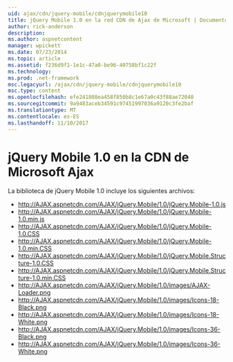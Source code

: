 ```yaml
---
uid: ajax/cdn/jquery-mobile/cdnjquerymobile10
title: jQuery Mobile 1.0 en la red CDN de Ajax de Microsoft | Documentos de Microsoft
author: rick-anderson
description: 
ms.author: aspnetcontent
manager: wpickett
ms.date: 07/23/2014
ms.topic: article
ms.assetid: f236d9f1-1e1c-47a0-be96-40758bf1c22f
ms.technology: 
ms.prod: .net-framework
msc.legacyurl: /ajax/cdn/jquery-mobile/cdnjquerymobile10
msc.type: content
ms.openlocfilehash: efe241808ea458f850b8c1e67a0c43f88ae72040
ms.sourcegitcommit: 9a9483aceb34591c97451997036a9120c3fe2baf
ms.translationtype: MT
ms.contentlocale: es-ES
ms.lasthandoff: 11/10/2017
---
```

<a name="jquery-mobile-10-on-the-microsoft-ajax-cdn"></a>jQuery Mobile 1.0 en la CDN de Microsoft Ajax
====================
La biblioteca de jQuery Mobile 1.0 incluye los siguientes archivos:

- http://AJAX.aspnetcdn.com/AJAX/jQuery.Mobile/1.0/jQuery.Mobile-1.0.js
- http://AJAX.aspnetcdn.com/AJAX/jQuery.Mobile/1.0/jQuery.Mobile-1.0.min.js
- http://AJAX.aspnetcdn.com/AJAX/jQuery.Mobile/1.0/jQuery.Mobile-1.0.CSS
- http://AJAX.aspnetcdn.com/AJAX/jQuery.Mobile/1.0/jQuery.Mobile-1.0.min.CSS
- http://AJAX.aspnetcdn.com/AJAX/jQuery.Mobile/1.0/jQuery.Mobile.Structure-1.0.CSS
- http://AJAX.aspnetcdn.com/AJAX/jQuery.Mobile/1.0/jQuery.Mobile.Structure-1.0.min.CSS
- http://AJAX.aspnetcdn.com/AJAX/jQuery.Mobile/1.0/images/AJAX-Loader.png
- http://AJAX.aspnetcdn.com/AJAX/jQuery.Mobile/1.0/images/Icons-18-Black.png
- http://AJAX.aspnetcdn.com/AJAX/jQuery.Mobile/1.0/images/Icons-18-White.png
- http://AJAX.aspnetcdn.com/AJAX/jQuery.Mobile/1.0/images/Icons-36-Black.png
- http://AJAX.aspnetcdn.com/AJAX/jQuery.Mobile/1.0/images/Icons-36-White.png
